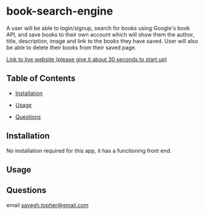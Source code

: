# book-search-engine

A user will be able to login/signup, search for books using Google's book API, and save books to their own account which will show them the author, title, description, image and link to the books they have saved. User will also be able to delete their books from their saved page.

[Link to live website (please give it about 30 seconds to start up)]()





## Table of Contents


- [Installation](#installation)
  
- [Usage](#usage)
  
- [Questions](#questions)

## Installation

No installation required for this app, it has a functioning front end. 

## Usage



## Questions

email sayegh.topher@gmail.com